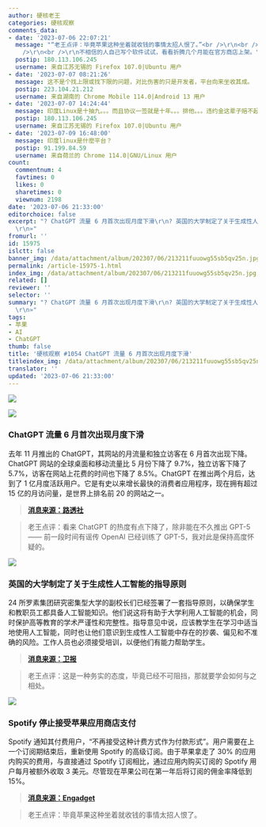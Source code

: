 ```yaml
---
author: 硬核老王
categories: 硬核观察
comments_data:
- date: '2023-07-06 22:07:21'
  message: "“老王点评：毕竟苹果这种坐着就收钱的事情太招人恨了。”<br />\r\n<br />\r\n苹果算良心了十抽三而已。印度Linux更狠。<br
    />\r\n<br />\r\n不相信的人自己写个软件试试，看看折腾几个月能在官方商店上架。"
  postip: 180.113.106.245
  username: 来自江苏无锡的 Firefox 107.0|Ubuntu 用户
- date: '2023-07-07 08:21:26'
  message: 这不是个找上限或找下限的问题，对比伤害的只是开发者，平台向来坐收其成。
  postip: 223.104.21.212
  username: 来自湖南的 Chrome Mobile 114.0|Android 13 用户
- date: '2023-07-07 14:24:44'
  message: 印度Linux是十抽九。。。而且协议一签就是十年。。。排他。。。违约金这辈子赔不起。。。
  postip: 180.113.106.245
  username: 来自江苏无锡的 Firefox 107.0|Ubuntu 用户
- date: '2023-07-09 16:48:00'
  message: 印度linux是什麼平台？
  postip: 91.199.84.59
  username: 来自荷兰的 Chrome 114.0|GNU/Linux 用户
count:
  commentnum: 4
  favtimes: 0
  likes: 0
  sharetimes: 0
  viewnum: 2198
date: '2023-07-06 21:33:00'
editorchoice: false
excerpt: "? ChatGPT 流量 6 月首次出现月度下滑\r\n? 英国的大学制定了关于生成性人工智能的指导原则\r\n? Spotify 停止接受苹果应用商店支付\r\n»
  \r\n»"
fromurl: ''
id: 15975
islctt: false
banner_img: /data/attachment/album/202307/06/213211fuuowg55sb5qv25n.jpg
permalink: /article-15975-1.html
index_img: /data/attachment/album/202307/06/213211fuuowg55sb5qv25n.jpg
related: []
reviewer: ''
selector: ''
summary: "? ChatGPT 流量 6 月首次出现月度下滑\r\n? 英国的大学制定了关于生成性人工智能的指导原则\r\n? Spotify 停止接受苹果应用商店支付\r\n»
  \r\n»"
tags:
- 苹果
- AI
- ChatGPT
thumb: false
title: '硬核观察 #1054 ChatGPT 流量 6 月首次出现月度下滑'
titleindex_img: /data/attachment/album/202307/06/213211fuuowg55sb5qv25n.jpg
translator: ''
updated: '2023-07-06 21:33:00'
---
```


![](/data/attachment/album/202307/06/213211fuuowg55sb5qv25n.jpg)


![](/data/attachment/album/202307/06/213226oo27oqozwozwj8q2.jpg)


### ChatGPT 流量 6 月首次出现月度下滑


去年 11 月推出的 ChatGPT，其网站的月流量和独立访客在 6 月首次出现下降。ChatGPT 网站的全球桌面和移动流量比 5 月份下降了 9.7%，独立访客下降了 5.7%，访客在网站上花费的时间也下降了 8.5%。ChatGPT 在推出两个月后，达到了 1 亿月度活跃用户。它是有史以来增长最快的消费者应用程序，现在拥有超过 15 亿的月访问量，是世界上排名前 20 的网站之一。



> 
> **[消息来源：路透社](https://www.reuters.com/technology/booming-traffic-openais-chatgpt-posts-first-ever-monthly-dip-june-similarweb-2023-07-05/)**
> 
> 
> 



> 
> 老王点评：看来 ChatGPT 的热度有点下降了，除非能在不久推出 GPT-5 —— 前一段时间有谣传 OpenAI 已经训练了 GPT-5，我对此是保持高度怀疑的。
> 
> 
> 


![](/data/attachment/album/202307/06/213243uyy56gribi65el5z.jpg)


### 英国的大学制定了关于生成性人工智能的指导原则


24 所罗素集团研究密集型大学的副校长们已经签署了一套指导原则，以确保学生和教职员工都具备人工智能知识。他们说这将有助于大学利用人工智能的机会，同时保护高等教育的学术严谨性和完整性。指导意见中说，应该教学生在学习中适当地使用人工智能，同时也让他们意识到生成性人工智能中存在的抄袭、偏见和不准确的风险。工作人员也必须接受培训，以便他们有能力帮助学生。



> 
> **[消息来源：卫报](https://www.theguardian.com/technology/2023/jul/04/uk-universities-draw-up-guiding-principles-on-generative-ai)**
> 
> 
> 



> 
> 老王点评：这是一种务实的态度，毕竟已经不可阻挡，那就要学会如何与之相处。
> 
> 
> 


![](/data/attachment/album/202307/06/213249lqoyxz044chzc74y.jpg)


### Spotify 停止接受苹果应用商店支付


Spotify 通知其付费用户，“不再接受这种计费方式作为付款形式”。用户需要在上一个订阅期结束后，重新使用 Spotify 的高级订阅。由于苹果拿走了 30% 的应用内购买的费用，与直接通过 Spotify 订阅相比，通过应用内购买订阅的 Spotify 用户每月被额外收取 3 美元。尽管现在苹果公司在第一年后将订阅的佣金率降低到 15%。



> 
> **[消息来源：Engadget](https://www.engadget.com/spotify-stops-accepting-payments-that-were-set-up-through-apples-app-store-211722624.html)**
> 
> 
> 



> 
> 老王点评：毕竟苹果这种坐着就收钱的事情太招人恨了。
> 
> 
>